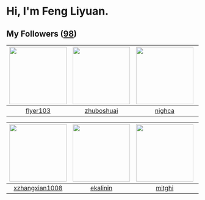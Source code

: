 # Hi, I'm Feng Liyuan.

## My Followers ([98](https://github.com/SunRunAway?tab=followers))

| <img src="https://avatars.githubusercontent.com/u/829039?v=4" width="150" height="150" /> | <img src="https://avatars.githubusercontent.com/u/10694566?v=4" width="150" height="150" /> | <img src="https://avatars.githubusercontent.com/u/1492263?v=4" width="150" height="150" /> | <img src="https://avatars.githubusercontent.com/u/566037?v=4" width="150" height="150" /> |
| :---------------------------------------------------------------------------------------: | :-----------------------------------------------------------------------------------------: | :----------------------------------------------------------------------------------------: | :---------------------------------------------------------------------------------------: |
|                          [flyer103](https://github.com/flyer103)                          |                         [zhuboshuai](https://github.com/zhuboshuai)                         |                             [nighca](https://github.com/nighca)                            |                         [shijiayun](https://github.com/shijiayun)                         |

| <img src="https://avatars.githubusercontent.com/u/15918072?v=4" width="150" height="150" /> | <img src="https://avatars.githubusercontent.com/u/234891?v=4" width="150" height="150" /> | <img src="https://avatars.githubusercontent.com/u/55898975?v=4" width="150" height="150" /> | <img src="https://avatars.githubusercontent.com/u/3069493?v=4" width="150" height="150" /> |
| :-----------------------------------------------------------------------------------------: | :---------------------------------------------------------------------------------------: | :-----------------------------------------------------------------------------------------: | :----------------------------------------------------------------------------------------: |
|                     [xzhangxian1008](https://github.com/xzhangxian1008)                     |                          [ekalinin](https://github.com/ekalinin)                          |                             [mitghi](https://github.com/mitghi)                             |                             [hkjang](https://github.com/hkjang)                            |